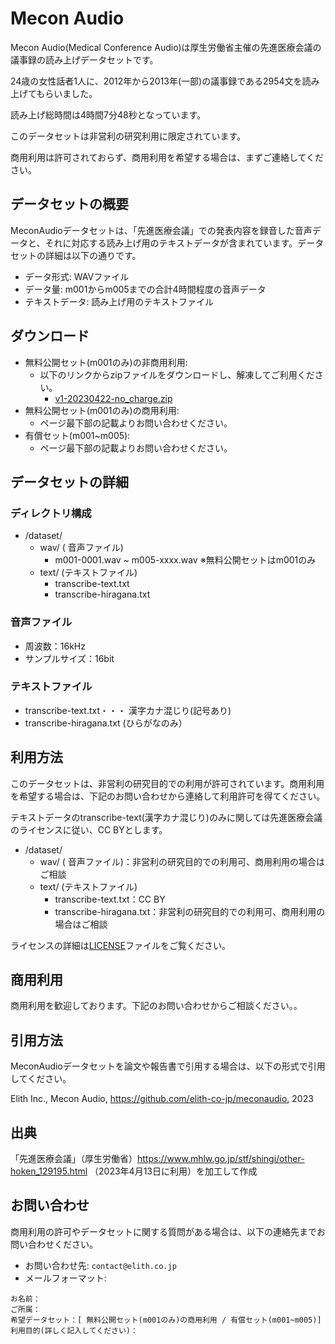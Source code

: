 # Mecon Audio

Mecon Audio(Medical Conference Audio)は厚生労働省主催の先進医療会議の議事録の読み上げデータセットです。

24歳の女性話者1人に、2012年から2013年(一部)の議事録である2954文を読み上げてもらいました。

読み上げ総時間は4時間7分48秒となっています。

このデータセットは非営利の研究利用に限定されています。

商用利用は許可されておらず、商用利用を希望する場合は、まずご連絡してください。

## データセットの概要

MeconAudioデータセットは、「先進医療会議」での発表内容を録音した音声データと、それに対応する読み上げ用のテキストデータが含まれています。データセットの詳細は以下の通りです。

- データ形式: WAVファイル
- データ量: m001からm005までの合計4時間程度の音声データ
- テキストデータ: 読み上げ用のテキストファイル

## ダウンロード

- 無料公開セット(m001のみ)の非商用利用:
  * 以下のリンクからzipファイルをダウンロードし、解凍してご利用ください。
    * [v1-20230422-no_charge.zip](https://drive.google.com/file/d/1fR3Y-TRdow9T9Se2HQVwHIbJrZBijvV5/view?usp=share_link)
- 無料公開セット(m001のみ)の商用利用:
  * ページ最下部の記載よりお問い合わせください。
- 有償セット(m001~m005):
  * ページ最下部の記載よりお問い合わせください。

## データセットの詳細
### ディレクトリ構成
- /dataset/
  - wav/ ( 音声ファイル)
    - m001-0001.wav ~ m005-xxxx.wav ※無料公開セットはm001のみ
  - text/ (テキストファイル)
    - transcribe-text.txt
    - transcribe-hiragana.txt

### 音声ファイル
- 周波数：16kHz
- サンプルサイズ：16bit

### テキストファイル
- transcribe-text.txt・・・ 漢字カナ混じり(記号あり)
- transcribe-hiragana.txt (ひらがなのみ）

## 利用方法

このデータセットは、非営利の研究目的での利用が許可されています。商用利用を希望する場合は、下記のお問い合わせから連絡して利用許可を得てください。

テキストデータのtranscribe-text(漢字カナ混じり)のみに関しては先進医療会議のライセンスに従い、CC BYとします。

- /dataset/
  - wav/ ( 音声ファイル)：非営利の研究目的での利用可、商用利用の場合はご相談
  - text/ (テキストファイル)
    - transcribe-text.txt：CC BY
    - transcribe-hiragana.txt：非営利の研究目的での利用可、商用利用の場合はご相談

ライセンスの詳細は[LICENSE](https://github.com/elith-co-jp/meconaudio/blob/main/LICENSE)ファイルをご覧ください。

## 商用利用
商用利用を歓迎しております。下記のお問い合わせからご相談ください。。

## 引用方法

MeconAudioデータセットを論文や報告書で引用する場合は、以下の形式で引用してください。

Elith Inc., Mecon Audio, https://github.com/elith-co-jp/meconaudio, 2023

## 出典

「先進医療会議」（厚生労働省）https://www.mhlw.go.jp/stf/shingi/other-hoken_129195.html （2023年4月13日に利用）を加工して作成

## お問い合わせ

商用利用の許可やデータセットに関する質問がある場合は、以下の連絡先までお問い合わせください。

- お問い合わせ先: `contact@elith.co.jp`
- メールフォーマット:
```
お名前：
ご所属：
希望データセット：[ 無料公開セット(m001のみ)の商用利用 / 有償セット(m001~m005)]
利用目的(詳しく記入してください)：
```
